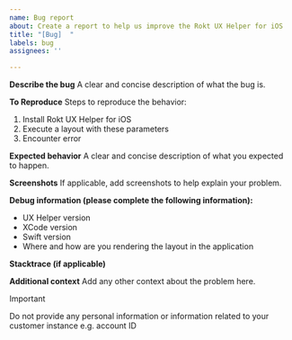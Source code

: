 ```yaml
---
name: Bug report
about: Create a report to help us improve the Rokt UX Helper for iOS
title: "[Bug]  "
labels: bug
assignees: ''

---
```


**Describe the bug**
A clear and concise description of what the bug is.

**To Reproduce**
Steps to reproduce the behavior:
1. Install Rokt UX Helper for iOS
2. Execute a layout with these parameters
3. Encounter error

**Expected behavior**
A clear and concise description of what you expected to happen.

**Screenshots**
If applicable, add screenshots to help explain your problem.

**Debug information (please complete the following information):**
 - UX Helper version
 - XCode version
 - Swift version
 - Where and how are you rendering the layout in the application

**Stacktrace (if applicable)**

**Additional context**
Add any other context about the problem here.

> [!IMPORTANT]
> Do not provide any personal information or information related to your customer instance e.g. account ID